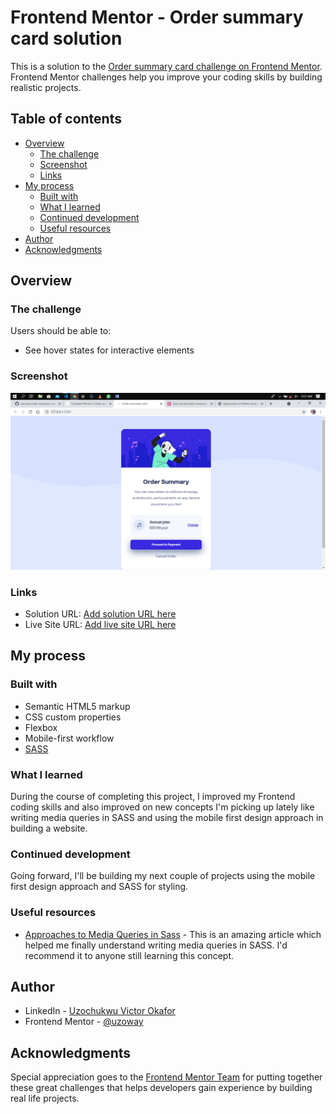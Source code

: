 # Frontend Mentor - Order summary card solution

This is a solution to the [Order summary card challenge on Frontend Mentor](https://www.frontendmentor.io/challenges/order-summary-component-QlPmajDUj). Frontend Mentor challenges help you improve your coding skills by building realistic projects. 

## Table of contents

- [Overview](#overview)
  - [The challenge](#the-challenge)
  - [Screenshot](#screenshot)
  - [Links](#links)
- [My process](#my-process)
  - [Built with](#built-with)
  - [What I learned](#what-i-learned)
  - [Continued development](#continued-development)
  - [Useful resources](#useful-resources)
- [Author](#author)
- [Acknowledgments](#acknowledgments)

## Overview

### The challenge

Users should be able to:

- See hover states for interactive elements

### Screenshot

![](./screenshot.jpg)

### Links

- Solution URL: [Add solution URL here](https://your-solution-url.com)
- Live Site URL: [Add live site URL here](https://your-live-site-url.com)

## My process

### Built with

- Semantic HTML5 markup
- CSS custom properties
- Flexbox
- Mobile-first workflow
- [SASS](https://sass-lang.com/) 

### What I learned

During the course of completing this project, I improved my Frontend coding skills and also improved on new concepts I'm picking up lately like writing media queries in SASS and using the mobile first design approach in building a website.

### Continued development

Going forward, I'll be building my next couple of projects using the mobile first design approach and SASS for styling.

### Useful resources

- [Approaches to Media Queries in Sass](https://css-tricks.com/approaches-media-queries-sass/) - This is an amazing article which helped me finally understand writing media queries in SASS. I'd recommend it to anyone still learning this concept.

## Author

- LinkedIn - [Uzochukwu Victor Okafor](https://www.linkedin.com/in/uzochukwuokafor/)
- Frontend Mentor - [@uzoway](https://www.frontendmentor.io/profile/uzoway)

## Acknowledgments

Special appreciation goes to the [Frontend Mentor Team](https://www.frontendmentor.io/) for putting together these great challenges that helps developers gain experience by building real life projects.
